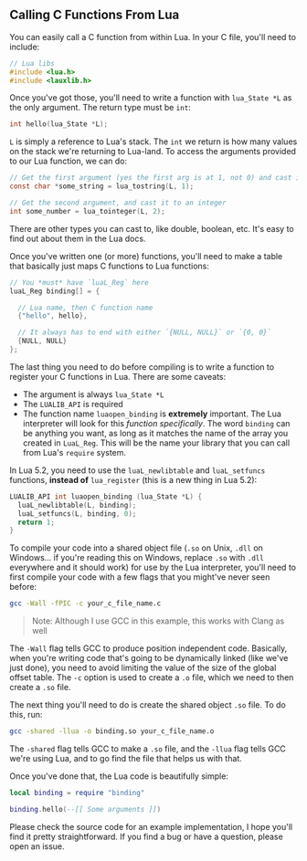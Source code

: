 Calling C Functions From Lua
---

You can easily call a C function from within Lua. In your C file, you'll need to include:

```C
// Lua libs
#include <lua.h>
#include <lauxlib.h>
```

Once you've got those, you'll need to write a function with `lua_State *L` as the only argument. The return type must be `int`:

```C
int hello(lua_State *L);
```

`L` is simply a reference to Lua's stack. The `int` we return is how many values on the stack we're returning to Lua-land. To access the arguments provided to our Lua function, we can do:

```C
// Get the first argument (yes the first arg is at 1, not 0) and cast it to a string
const char *some_string = lua_tostring(L, 1);

// Get the second argument, and cast it to an integer
int some_number = lua_tointeger(L, 2);
```

There are other types you can cast to, like double, boolean, etc. It's easy to find out about them in the Lua docs.

Once you've written one (or more) functions, you'll need to make a table that basically just maps C functions to Lua functions:

```C
// You *must* have `luaL_Reg` here
luaL_Reg binding[] = {

  // Lua name, then C function name
  {"hello", hello},

  // It always has to end with either `{NULL, NULL}` or `{0, 0}`
  {NULL, NULL}
};
```

The last thing you need to do before compiling is to write a function to register your C functions in Lua. There are some caveats:

- The argument is always `lua_State *L`
- The `LUALIB_API` is required
- The function name `luaopen_binding` is **extremely** important. The Lua interpreter will look for this *function specifically*. The word `binding` can be anything you want, as long as it matches the name of the array you created in `LuaL_Reg`. This will be the name your library that you can call from Lua's `require` system.

In Lua 5.2, you need to use the `luaL_newlibtable` and `luaL_setfuncs` functions, **instead of** `lua_register` (this is a new thing in Lua 5.2):

```C
LUALIB_API int luaopen_binding (lua_State *L) {
  luaL_newlibtable(L, binding);
  luaL_setfuncs(L, binding, 0);
  return 1;
}
```

To compile your code into a shared object file (`.so` on Unix, `.dll` on Windows... if you're reading this on Windows, replace `.so` with `.dll` everywhere and it should work) for use by the Lua interpreter, you'll need to first compile your code with a few flags that you might've never seen before:

```bash
gcc -Wall -fPIC -c your_c_file_name.c
```

> Note: Although I use GCC in this example, this works with Clang as well

The `-Wall` flag tells GCC to produce position independent code. Basically, when you're writing code that's going to be dynamically linked (like we've just done), you need to avoid limiting the value of the size of the global offset table. The `-c` option is used to create a `.o` file, which we need to then create a `.so` file.

The next thing you'll need to do is create the shared object `.so` file. To do this, run:

```bash
gcc -shared -llua -o binding.so your_c_file_name.o
```

The `-shared` flag tells GCC to make a `.so` file, and the `-llua` flag tells GCC we're using Lua, and to go find the file that helps us with that.

Once you've done that, the Lua code is beautifully simple:

```lua
local binding = require "binding"

binding.hello(--[[ Some arguments ]])
```

Please check the source code for an example implementation, I hope you'll find it pretty straightforward. If you find a bug or have a question, please open an issue.
